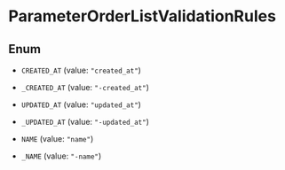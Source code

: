 

# ParameterOrderListValidationRules

## Enum


* `CREATED_AT` (value: `"created_at"`)

* `_CREATED_AT` (value: `"-created_at"`)

* `UPDATED_AT` (value: `"updated_at"`)

* `_UPDATED_AT` (value: `"-updated_at"`)

* `NAME` (value: `"name"`)

* `_NAME` (value: `"-name"`)



